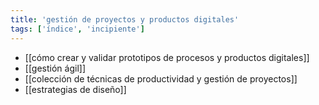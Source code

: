 ```yaml
---
title: 'gestión de proyectos y productos digitales'
tags: ['índice', 'incipiente']
---
```


- [[cómo crear y validar prototipos de procesos y productos digitales]]
- [[gestión ágil]]
- [[colección de técnicas de productividad y gestión de proyectos]]
- [[estrategias de diseño]]
